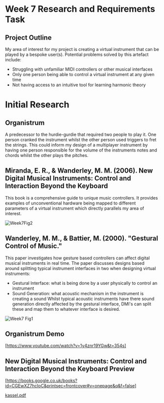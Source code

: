 # Week 7 Research and Requirements Task

## Project Outline
My area of interest for my project is creating a virtual instrument that can be played by a bespoke user(s). 
Potential problems solved by this artefact include:
- Struggling with unfamiliar MIDI controllers or other musical interfaces
- Only one person being able to control a virtual instrument at any given time
- Not having access to an intuitive tool for learning harmonic theory

# Initial Research

## Organistrum 
A predecessor to the hurdie-gurdie that required two people to play it. 
One person cranked the instrument whilst the other person used triggers to fret the strings.
This could inform my design of a multiplayer instrument by having one person responsible for the volume
of the instruments notes and chords whilst the other plays the pitches.

## Miranda, E. R., & Wanderley, M. M. (2006). New Digital Musical Instruments: Control and Interaction Beyond the Keyboard
This book is a comprehensive guide to unique music controllers. It provides examples of unconventional hardware being mapped to
different parameters of a virtual instrument which directly parallels my area of interest.

![Week7Fig2](https://github.com/user-attachments/assets/370fd8cc-5a2a-4fe2-ae17-a5a7d32c30c3)

## Wanderley, M. M., & Battier, M. (2000). "Gestural Control of Music."
This paper investigates how gesture based controllers can affect digital musical instruments in real time. The paper
discusses designs based around splitting typical instrument interfaces in two when designing virtual instruments:
 -  Gestural Interface: what is being done by a user physically to control an instrument
 -  Sound Generation: what acoustic mechanism in the instrument is creating a sound
Whilst typical acoustic instruments have there sound generation directly affected by the gestural interface, DMI's can
split these and map them to whatever interface is desired.

![Week7 Fig1](https://github.com/user-attachments/assets/e2375c27-b8be-41a1-858d-11711ee862be)












## Organistrum Demo
[https://www.youtube.com/watch?v=1y4znr19YGw&t=354s]

## New Digital Musical Instruments: Control and Interaction Beyond the Keyboard Preview
[https://books.google.co.uk/books?id=CGEwXZ7hcIoC&printsec=frontcover#v=onepage&q&f=false]

[kassel.pdf](https://github.com/user-attachments/files/17703467/kassel.pdf)
